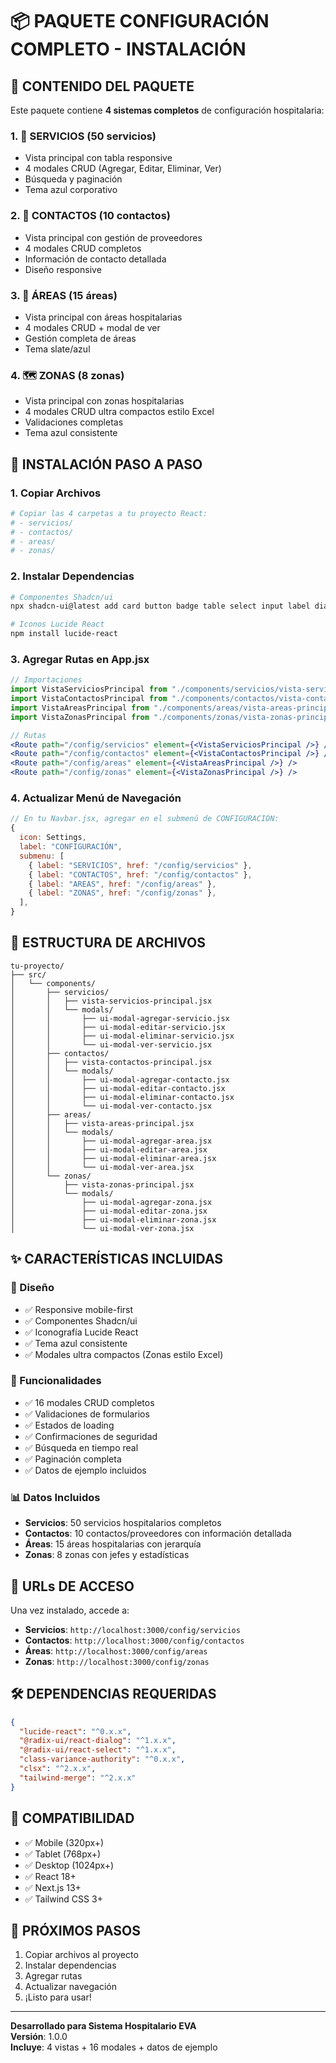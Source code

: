 # 📦 PAQUETE CONFIGURACIÓN COMPLETO - INSTALACIÓN

## 🎯 CONTENIDO DEL PAQUETE

Este paquete contiene **4 sistemas completos** de configuración hospitalaria:

### 1. 🔧 SERVICIOS (50 servicios)
- Vista principal con tabla responsive
- 4 modales CRUD (Agregar, Editar, Eliminar, Ver)
- Búsqueda y paginación
- Tema azul corporativo

### 2. 👥 CONTACTOS (10 contactos)
- Vista principal con gestión de proveedores
- 4 modales CRUD completos
- Información de contacto detallada
- Diseño responsive

### 3. 🏢 ÁREAS (15 áreas)
- Vista principal con áreas hospitalarias
- 4 modales CRUD + modal de ver
- Gestión completa de áreas
- Tema slate/azul

### 4. 🗺️ ZONAS (8 zonas)
- Vista principal con zonas hospitalarias
- 4 modales CRUD ultra compactos estilo Excel
- Validaciones completas
- Tema azul consistente

## 🚀 INSTALACIÓN PASO A PASO

### 1. Copiar Archivos
```bash
# Copiar las 4 carpetas a tu proyecto React:
# - servicios/
# - contactos/
# - areas/
# - zonas/
```

### 2. Instalar Dependencias
```bash
# Componentes Shadcn/ui
npx shadcn-ui@latest add card button badge table select input label dialog textarea

# Iconos Lucide React
npm install lucide-react
```

### 3. Agregar Rutas en App.jsx
```jsx
// Importaciones
import VistaServiciosPrincipal from "./components/servicios/vista-servicios-principal";
import VistaContactosPrincipal from "./components/contactos/vista-contactos-principal";
import VistaAreasPrincipal from "./components/areas/vista-areas-principal";
import VistaZonasPrincipal from "./components/zonas/vista-zonas-principal";

// Rutas
<Route path="/config/servicios" element={<VistaServiciosPrincipal />} />
<Route path="/config/contactos" element={<VistaContactosPrincipal />} />
<Route path="/config/areas" element={<VistaAreasPrincipal />} />
<Route path="/config/zonas" element={<VistaZonasPrincipal />} />
```

### 4. Actualizar Menú de Navegación
```jsx
// En tu Navbar.jsx, agregar en el submenú de CONFIGURACIÓN:
{
  icon: Settings,
  label: "CONFIGURACIÓN",
  submenu: [
    { label: "SERVICIOS", href: "/config/servicios" },
    { label: "CONTACTOS", href: "/config/contactos" },
    { label: "AREAS", href: "/config/areas" },
    { label: "ZONAS", href: "/config/zonas" },
  ],
}
```

## 📁 ESTRUCTURA DE ARCHIVOS

```
tu-proyecto/
├── src/
│   └── components/
│       ├── servicios/
│       │   ├── vista-servicios-principal.jsx
│       │   └── modals/
│       │       ├── ui-modal-agregar-servicio.jsx
│       │       ├── ui-modal-editar-servicio.jsx
│       │       ├── ui-modal-eliminar-servicio.jsx
│       │       └── ui-modal-ver-servicio.jsx
│       ├── contactos/
│       │   ├── vista-contactos-principal.jsx
│       │   └── modals/
│       │       ├── ui-modal-agregar-contacto.jsx
│       │       ├── ui-modal-editar-contacto.jsx
│       │       ├── ui-modal-eliminar-contacto.jsx
│       │       └── ui-modal-ver-contacto.jsx
│       ├── areas/
│       │   ├── vista-areas-principal.jsx
│       │   └── modals/
│       │       ├── ui-modal-agregar-area.jsx
│       │       ├── ui-modal-editar-area.jsx
│       │       ├── ui-modal-eliminar-area.jsx
│       │       └── ui-modal-ver-area.jsx
│       └── zonas/
│           ├── vista-zonas-principal.jsx
│           └── modals/
│               ├── ui-modal-agregar-zona.jsx
│               ├── ui-modal-editar-zona.jsx
│               ├── ui-modal-eliminar-zona.jsx
│               └── ui-modal-ver-zona.jsx
```

## ✨ CARACTERÍSTICAS INCLUIDAS

### 🎨 Diseño
- ✅ Responsive mobile-first
- ✅ Componentes Shadcn/ui
- ✅ Iconografía Lucide React
- ✅ Tema azul consistente
- ✅ Modales ultra compactos (Zonas estilo Excel)

### 🔧 Funcionalidades
- ✅ 16 modales CRUD completos
- ✅ Validaciones de formularios
- ✅ Estados de loading
- ✅ Confirmaciones de seguridad
- ✅ Búsqueda en tiempo real
- ✅ Paginación completa
- ✅ Datos de ejemplo incluidos

### 📊 Datos Incluidos
- **Servicios**: 50 servicios hospitalarios completos
- **Contactos**: 10 contactos/proveedores con información detallada
- **Áreas**: 15 áreas hospitalarias con jerarquía
- **Zonas**: 8 zonas con jefes y estadísticas

## 🔗 URLs DE ACCESO

Una vez instalado, accede a:
- **Servicios**: `http://localhost:3000/config/servicios`
- **Contactos**: `http://localhost:3000/config/contactos`
- **Áreas**: `http://localhost:3000/config/areas`
- **Zonas**: `http://localhost:3000/config/zonas`

## 🛠️ DEPENDENCIAS REQUERIDAS

```json
{
  "lucide-react": "^0.x.x",
  "@radix-ui/react-dialog": "^1.x.x",
  "@radix-ui/react-select": "^1.x.x",
  "class-variance-authority": "^0.x.x",
  "clsx": "^2.x.x",
  "tailwind-merge": "^2.x.x"
}
```

## 📱 COMPATIBILIDAD

- ✅ Mobile (320px+)
- ✅ Tablet (768px+)
- ✅ Desktop (1024px+)
- ✅ React 18+
- ✅ Next.js 13+
- ✅ Tailwind CSS 3+

## 🎯 PRÓXIMOS PASOS

1. Copiar archivos al proyecto
2. Instalar dependencias
3. Agregar rutas
4. Actualizar navegación
5. ¡Listo para usar!

---
**Desarrollado para Sistema Hospitalario EVA**  
**Versión**: 1.0.0  
**Incluye**: 4 vistas + 16 modales + datos de ejemplo